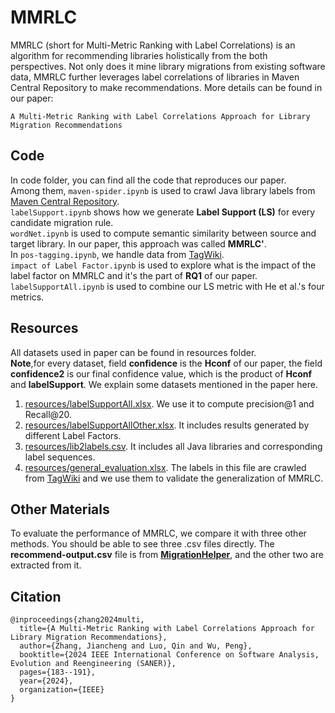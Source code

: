 # MMRLC

MMRLC (short for Multi-Metric Ranking with Label Correlations) is an algorithm for recommending libraries holistically from the both perspectives. Not only does it mine library migrations from existing software data, MMRLC further leverages label correlations of libraries in Maven Central Repository to make recommendations.
More details can be found in our paper:
```
A Multi-Metric Ranking with Label Correlations Approach for Library Migration Recommendations
```

## Code
In code folder, you can find all the code that reproduces our paper.</br>
Among them, `maven-spider.ipynb` is used to crawl  Java library labels from [Maven Central Repository](https://mvnrepository.com/repos/central).</br>
`labelSupport.ipynb` shows how we generate **Label Support (LS)** for every candidate migration rule.</br>
`wordNet.ipynb` is used to compute semantic similarity between source and target library. In our paper, this approach was called **MMRLC'**.</br>
In `pos-tagging.ipynb`, we handle data from [TagWiki](https://stackoverflow.com/tags).</br>
`impact of Label Factor.ipynb` is used to explore what is the impact of the label factor on MMRLC and it's the part of **RQ1** of our paper. </br>
`labelSupportAll.ipynb` is used to combine our LS metric with He et al.'s four metrics.

## Resources
All datasets used in paper can be found in resources folder. </br>
**Note**,for every dataset, field **confidence** is the **Hconf** of our paper, the field **confidence2** is our final confidence value, which is the product of **Hconf** and **labelSupport**.
We  explain some  datasets mentioned in the paper here.
1. [resources/labelSupportAll.xlsx](resources/labelSupportAll.xlsx).  We use it to compute precision@1 and Recall@20.
2. [resources/labelSupportAllOther.xlsx](resources/labelSupportAllOther.xlsx). It includes results generated by different Label Factors.
3. [resources/lib2labels.csv](resources/lib2labels.csv).  It includes all Java libraries and corresponding label sequences.
4. [resources/general_evaluation.xlsx](resources/general_evaluation.xlsx).  The labels in this file are crawled from [TagWiki](https://stackoverflow.com/tags) and we use them to validate the generalization of MMRLC.

## Other Materials
To evaluate the performance of MMRLC, we compare it with three other methods. You should be able to see three .csv files directly. The **recommend-output.csv** file is from **[MigrationHelper](https://github.com/hehao98/MigrationHelper)**, and the other two are extracted from it.

## Citation
```
@inproceedings{zhang2024multi,
  title={A Multi-Metric Ranking with Label Correlations Approach for Library Migration Recommendations},
  author={Zhang, Jiancheng and Luo, Qin and Wu, Peng},
  booktitle={2024 IEEE International Conference on Software Analysis, Evolution and Reengineering (SANER)},
  pages={183--191},
  year={2024},
  organization={IEEE}
}
```

